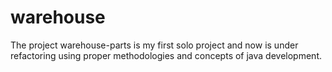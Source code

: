 # warehouse

The project warehouse-parts is my first solo project and now is under refactoring using proper methodologies and concepts of java development.
